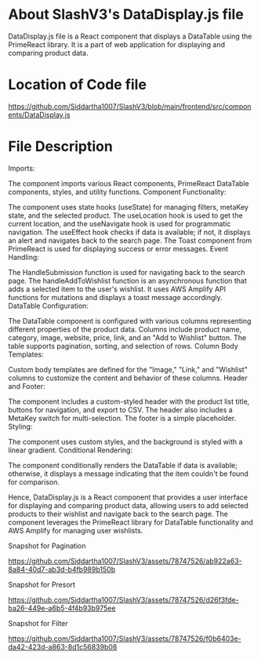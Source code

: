 # About SlashV3's DataDisplay.js file 
DataDisplay.js file is a React component that displays a DataTable using the PrimeReact library. It is a part of web application for displaying and comparing product data.

# Location of Code file
https://github.com/Siddartha1007/SlashV3/blob/main/frontend/src/components/DataDisplay.js

# File Description
Imports:

The component imports various React components, PrimeReact DataTable components, styles, and utility functions.
Component Functionality:

The component uses state hooks (useState) for managing filters, metaKey state, and the selected product.
The useLocation hook is used to get the current location, and the useNavigate hook is used for programmatic navigation.
The useEffect hook checks if data is available; if not, it displays an alert and navigates back to the search page.
The Toast component from PrimeReact is used for displaying success or error messages.
Event Handling:

The HandleSubmission function is used for navigating back to the search page.
The handleAddToWishlist function is an asynchronous function that adds a selected item to the user's wishlist. It uses AWS Amplify API functions for mutations and displays a toast message accordingly.
DataTable Configuration:

The DataTable component is configured with various columns representing different properties of the product data.
Columns include product name, category, image, website, price, link, and an "Add to Wishlist" button.
The table supports pagination, sorting, and selection of rows.
Column Body Templates:

Custom body templates are defined for the "Image," "Link," and "Wishlist" columns to customize the content and behavior of these columns.
Header and Footer:

The component includes a custom-styled header with the product list title, buttons for navigation, and export to CSV. The header also includes a MetaKey switch for multi-selection.
The footer is a simple placeholder.
Styling:

The component uses custom styles, and the background is styled with a linear gradient.
Conditional Rendering:

The component conditionally renders the DataTable if data is available; otherwise, it displays a message indicating that the item couldn't be found for comparison.

Hence, DataDisplay.js is a React component that provides a user interface for displaying and comparing product data, allowing users to add selected products to their wishlist and navigate back to the search page. The component leverages the PrimeReact library for DataTable functionality and AWS Amplify for managing user wishlists.


Snapshot for Pagination


https://github.com/Siddartha1007/SlashV3/assets/78747526/ab922a63-8a84-40d7-ab3d-b4fb989b150b



Snapshot for Presort


https://github.com/Siddartha1007/SlashV3/assets/78747526/d26f3fde-ba26-449e-a6b5-4f4b93b975ee




Snapshot for Filter



https://github.com/Siddartha1007/SlashV3/assets/78747526/f0b6403e-da42-423d-a863-8d1c56839b08




